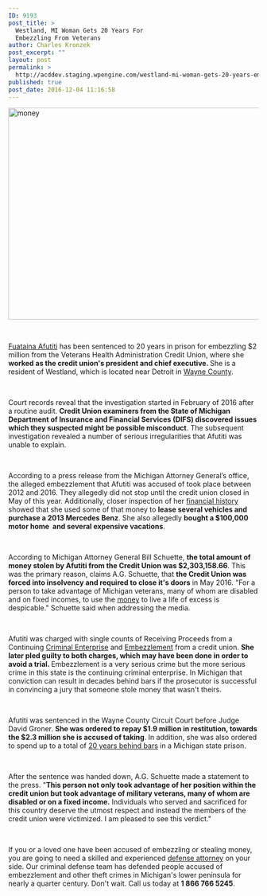 ```yaml
---
ID: 9193
post_title: >
  Westland, MI Woman Gets 20 Years For
  Embezzling From Veterans
author: Charles Kronzek
post_excerpt: ""
layout: post
permalink: >
  http://acddev.staging.wpengine.com/westland-mi-woman-gets-20-years-embezzling-veterans.html
published: true
post_date: 2016-12-04 11:16:58
---
```

<img class="alignnone size-full wp-image-9194" src="http://acddev.staging.wpengine.com/wp-content/uploads/2016/12/money-1428590_640.jpg" alt="money" width="640" height="426" />

&nbsp;

<a href="http://acddev.staging.wpengine.com/former-credit-union-manager-charged-embezzling-2million.html" target="_blank"><span style="font-weight: 400;">Fuataina Afutiti</span></a><span style="font-weight: 400;"> has been sentenced to 20 years in prison for embezzling $2 million from the Veterans Health Administration Credit Union, where she </span><b>worked as the credit union's president and chief executive. </b><span style="font-weight: 400;">She is a resident of Westland, which is located near Detroit in </span><a href="http://acddev.staging.wpengine.com/wayne-county-criminal-defense-attorney-michigan-top-lawyer-aggressive-team.html" target="_blank"><span style="font-weight: 400;">Wayne County</span></a><span style="font-weight: 400;">.</span>

&nbsp;

<span style="font-weight: 400;">Court records reveal that the investigation started in February of 2016 after a routine audit. </span><b>Credit Union examiners from the State of Michigan Department of Insurance and Financial Services (DIFS) discovered issues which they suspected might be possible misconduct</b><span style="font-weight: 400;">. The subsequent investigation revealed a number of serious irregularities that Afutiti was unable to explain.</span>

&nbsp;

<span style="font-weight: 400;">According to a press release from the Michigan Attorney General’s office, the alleged embezzlement that Afutiti was accused of took place between 2012 and 2016. They allegedly did not stop until the credit union closed in May of this year. Additionally, closer inspection of her </span><a href="http://acddev.staging.wpengine.com/michigan-tax-evasion-attorneys-failure-to-pay.html" target="_blank"><span style="font-weight: 400;">financial history</span></a><span style="font-weight: 400;"> showed that she used some of that money to </span><b>lease several vehicles and purchase a 2013 Mercedes Benz</b><span style="font-weight: 400;">. She also allegedly </span><b>bought a $100,000 motor home  and several expensive vacations</b><span style="font-weight: 400;">.</span>

&nbsp;

<span style="font-weight: 400;">According to Michigan Attorney General Bill Schuette, </span><b>the total amount of money stolen by Afutiti from the Credit Union was $2,303,158.66</b><span style="font-weight: 400;">. This was the primary reason, claims A.G. Schuette, that </span><b>the Credit Union was forced into insolvency and required to close it's doors</b><span style="font-weight: 400;"> in May 2016. "For a person to take advantage of Michigan veterans, many of whom are disabled and on fixed incomes, to use the </span><a href="http://acddev.staging.wpengine.com/retail-crime.html" target="_blank"><span style="font-weight: 400;">money</span></a><span style="font-weight: 400;"> to live a life of excess is despicable." Schuette said when addressing the media.</span>

&nbsp;

<span style="font-weight: 400;">Afutiti was charged with single counts of Receiving Proceeds from a Continuing </span><a href="http://acddev.staging.wpengine.com/retail-crime.html" target="_blank"><span style="font-weight: 400;">Criminal Enterprise</span></a><span style="font-weight: 400;"> and </span><a href="http://acddev.staging.wpengine.com/michigan-embezzlement-attorney-criminal-defense-lawyer.html" target="_blank"><span style="font-weight: 400;">Embezzlement</span></a><span style="font-weight: 400;"> from a credit union. </span><b>She later pled guilty to both charges, which may have been done in order to avoid a trial. </b><span style="font-weight: 400;">Embezzlement is a very serious crime but the more serious crime in this state is the continuing criminal enterprise. In Michigan that conviction can result in decades behind bars if the prosecutor is successful in convincing a jury that someone stole money that wasn't theirs. </span>

&nbsp;

<span style="font-weight: 400;">Afutiti was sentenced in the Wayne County Circuit Court before Judge David Groner. </span><b>She was ordered to repay $1.9 million in restitution, towards the $2.3 million she is accused of taking</b><span style="font-weight: 400;">. In addition, she was also ordered to spend up to a total of </span><a href="http://acddev.staging.wpengine.com/sentencing-options.html" target="_blank"><span style="font-weight: 400;">20 years behind bars</span></a><span style="font-weight: 400;"> in a Michigan state prison.</span>

&nbsp;

<span style="font-weight: 400;">After the sentence was handed down, A.G. Schuette made a statement to the press. "</span><b>This person not only took advantage of her position within the credit union but took advantage of military veterans, many of whom are disabled or on a fixed income.</b><span style="font-weight: 400;"> Individuals who served and sacrificed for this country deserve the utmost respect and instead the members of the credit union were victimized. I am pleased to see this verdict."</span>

&nbsp;

<span style="font-weight: 400;">If you or a loved one have been accused of embezzling or stealing money, you are going to need a skilled and experienced </span><a href="http://acddev.staging.wpengine.com/trial-attorneys.html" target="_blank"><span style="font-weight: 400;">defense attorney</span></a><span style="font-weight: 400;"> on your side. Our criminal defense team has defended people accused of embezzlement and other theft crimes in Michigan's lower peninsula for nearly a quarter century. Don't wait. Call us today at </span><b>1 866 766 5245</b><span style="font-weight: 400;">.</span>

&nbsp;
